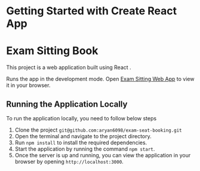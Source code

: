 # Getting Started with Create React App

# Exam Sitting Book
This project is a web application built using React .

Runs the app in the development mode.
Open [Exam Sitting Web App](https://6464ff6985a6770f55ac2e84--illustrious-narwhal-d1725a.netlify.app/) to view it in your browser.

## Running the Application Locally

To run the application locally, you need to follow below steps

1. Clone the project `git@github.com:aryan6098/exam-seat-booking.git`
2. Open the terminal and navigate to the project directory.
3. Run `npm install` to install the required dependencies.
4. Start the application by running the command `npm start`.
5. Once the server is up and running, you can view the application in your browser by opening `http://localhost:3000`.



